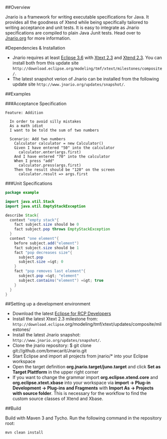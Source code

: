 

##Overview

Jnario is a framework for writing executable specifications for Java. It provides all the goodness of Xtend while being specifically tailored to writing acceptance and unit tests. It is easy to integrate as Jnario specifications are compiled to plain Java Junit tests. Head over to [Jnario.org](http://www.jnario.org) for more information.

#Dependencies & Installation

* Jnario requires at least [Eclipse 3.6](http://eclipse.org/downloads/) with [Xtext 2.3](http://www.xtext.org) and [Xtend 2.3](http://www.eclipse.org/xtend/). You can install both from this update site `http://download.eclipse.org/modeling/tmf/xtext/milestones/composite/`.
* The latest snapshot verion of Jnario can be installed from the following update site `http://www.jnario.org/updates/snapshot/`.

##Examples

###Acceptance Specification

```cucumber
Feature: Addition

  In order to avoid silly mistakes
  As a math idiot
  I want to be told the sum of two numbers
  
  Scenario: Add two numbers
    Calculator calculator = new Calculator()
    Given I have entered "50" into the calculator
      calculator.enter(args.first)
    And I have entered "70" into the calculator
    When I press "add"
      calculator.press(args.first)
    Then the result should be "120" on the screen
      calculator.result => args.first
```

###Unit Specifications

```java
package example

import java.util.Stack
import java.util.EmptyStackException

describe Stack{
  context "empty stack"{
    fact subject.size should be 0
    fact subject.pop throws EmptyStackException
  }
  context "one element"{ 
    before subject.add("element")
    fact subject.size should be 1
    fact "pop decreases size"{
      subject.pop
      subject.size =&gt; 0 
    }
    fact "pop removes last element"{
      subject.pop =&gt; "element"
      subject.contains("element") =&gt; true
    }  
  }   
}
```

##Setting up a development environment

* Download the latest [Eclipse for RCP Developers](http://www.eclipse.org/downloads/packages/eclipse-rcp-and-rap-developers/indigosr2) 
* Install the latest Xtext 2.3 milestone from: `http://download.eclipse`.org/modeling/tmf/xtext/updates/composite/milestones/
* Install the latest Jnario snapshot: `http://www.jnario.org/updates/snapshot/`.
* Clone the jnario repository: 
     $ git clone git://github.com/bmwcarit/Jnario.git
* Start Eclipse and import all projects from jnario/* into your Eclipse workspace
* Open the target definition **org.jnario.target/juno.target** and click **Set as Target Plattform** in the upper right corner
* If you want to change the grammar import **org.eclipse.xtend.core** and **org.eclipse.xtext.xbase** into your workspace via **import -> Plug-in Development -> Plug-ins and Fragments** with **Import As -> Projects with source folder**. This is necessary for the workflow to find the custom source classes of Xtend and Xbase.  

##Build

Build with Maven 3 and Tycho. Run the following command in the repository root:

``` 
mvn clean install
``` 
